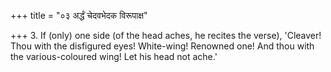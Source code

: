 +++
title = "०३ अर्द्धं चेदवभेदक विरूपाक्ष"

+++
3. If (only) one side (of the head aches, he recites the verse), 'Cleaver! Thou with the disfigured eyes! White-wing! Renowned one! And thou with the various-coloured wing! Let his head not ache.'
